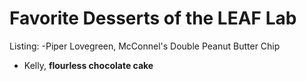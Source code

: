 # Favorite Desserts of the LEAF Lab 

Listing:
-Piper Lovegreen, McConnel's Double Peanut Butter Chip
- Kelly, **flourless chocolate cake**

